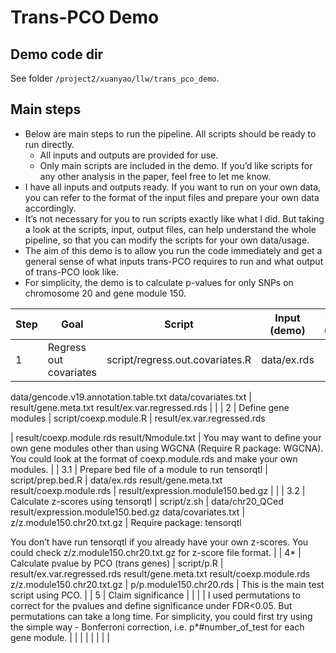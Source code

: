 # Trans-PCO Demo

## Demo code dir

See folder `/project2/xuanyao/llw/trans_pco_demo`.

## Main steps

- Below are main steps to run the pipeline. All scripts should be ready to run directly.
    - All inputs and outputs are provided for use.
    - Only main scripts are included in the demo. If you’d like scripts for any other analysis in the paper, feel free to let me know.
- I have all inputs and outputs ready. If you want to run on your own data, you can refer to the format of the input files and prepare your own data accordingly.
- It’s not necessary for you to run scripts exactly like what I did. But taking a look at the scripts, input, output files, can help understand the whole pipeline, so that you can modify the scripts for your own data/usage.
- The aim of this demo is to allow you run the code immediately and get a general sense of what inputs trans-PCO requires to run and what output of trans-PCO look like.
- For simplicity, the demo is to calculate p-values for only SNPs on chromosome 20 and gene module 150.

| Step | Goal | Script | Input (demo) | Output (demo) | Note |
| --- | --- | --- | --- | --- | --- |
| 1 | Regress out covariates | script/regress.out.covariates.R | data/ex.rds
data/gencode.v19.annotation.table.txt
data/covariates.txt | result/gene.meta.txt
result/ex.var.regressed.rds |  |
| 2 | Define gene modules | script/coexp.module.R | result/ex.var.regressed.rds

 | result/coexp.module.rds
result/Nmodule.txt | You may want to define your own gene modules other than using WGCNA (Require R package: WGCNA). You could look at the format of coexp.module.rds and make your own modules. |
| 3.1 | Prepare bed file of a module to run tensorqtl | script/prep.bed.R | data/ex.rds
result/gene.meta.txt
result/coexp.module.rds | result/expression.module150.bed.gz |  |
| 3.2 | Calculate z-scores using tensorqtl | script/z.sh | data/chr20_QCed
result/expression.module150.bed.gz
data/covariates.txt | z/z.module150.chr20.txt.gz | Require package: tensorqtl

You don’t have run tensorqtl if you already have your own z-scores. You could check z/z.module150.chr20.txt.gz for z-score file format. |
| 4* | Calculate pvalue by PCO (trans genes) | script/p.R | result/ex.var.regressed.rds
result/gene.meta.txt
result/coexp.module.rds
z/z.module150.chr20.txt.gz | p/p.module150.chr20.rds | This is the main test script using PCO.  |
| 5 | Claim significance |  |  |  | I used permutations to correct for the pvalues and define significance under FDR<0.05. But permutations can take a long time. For simplicity, you could first try using the simple way - Bonferroni correction, i.e. p*#number_of_test for each gene module. |
|  |  |  |  |  |  |

